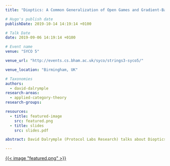 ```yaml
---
title: "Dioptics: A Common Generalization of Open Games and Gradient-Based Learners"

# Hugo's publish date
publishDate: 2019-10-14 14:19:14 +0100

# Talk Date
date: 2019-09-06 14:19:14 +0100

# Event name
venue: "SYCO 5"

venue_url: "http://events.cs.bham.ac.uk/syco/strings3-syco5/"

venue_location: "Birmingham, UK"

# Taxonomies
authors:
  - david-dalrymple
research-areas:
  - applied-category-theory
research-groups:

resources:
  - title: featured-image
    src: featured.png
  - title: slides
    src: slides.pdf

abstract: David Dalrymple (Protocol Labs Research) talks about Dioptics at SYCO 5.

---
```


[{{< image "featured.png" >}}](https://bham.cloud.panopto.eu/Panopto/Pages/Viewer.aspx?id=39acddd8-e131-4b3f-9704-aabf00bec4e7)
